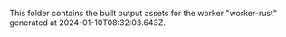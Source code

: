 This folder contains the built output assets for the worker "worker-rust" generated at 2024-01-10T08:32:03.643Z.